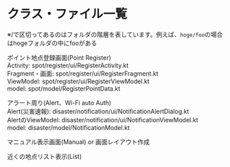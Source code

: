# クラス・ファイル一覧

※/で区切ってあるのはフォルダの階層を表しています。例えば、`hoge/foo`の場合はhogeフォルダの中にfooがある  

ポイント地点登録画面(Point Register)  
Activity: spot/register/ui/RegisterActivity.kt  
Fragment・画面: spot/register/ui/RegisterFragment.kt  
ViewModel: spot/register/ui/RegisterViewModel.kt  
model: spot/model/RegisterPointData.kt  

アラート周り(Alert、Wi-Fi auto Auth)  
Alert(災害速報): disaster/notification/ui/NotificationAlertDialog.kt  
AlertのViewModel: disaster/notification/ui/NotificationViewModel.kt  
model: disaster/model/NotificationModel.kt  

マニュアル表示画面(Manual) or 画面レイアウト作成　　


近くの地点リスト表示(List)  
